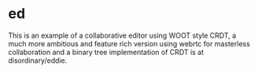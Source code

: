 # ed

This is an example of a collaborative editor using WOOT style CRDT, a much more ambitious and feature rich version using webrtc for masterless collaboration and a binary tree implementation of CRDT is at disordinary/eddie.
